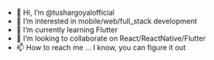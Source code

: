 - 👋 Hi, I’m @tushargoyalofficial
- 👀 I’m interested in mobile/web/full_stack development
- 🌱 I’m currently learning Flutter
- 💞️ I’m looking to collaborate on React/ReactNative/Flutter
- 📫 How to reach me ... I know, you can figure it out

<!---
tushargoyalofficial/tushargoyalofficial is a ✨ special ✨ repository because its `README.md` (this file) appears on your GitHub profile.
You can click the Preview link to take a look at your changes.
--->
